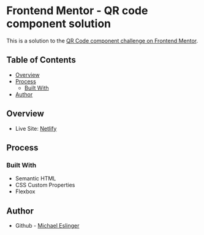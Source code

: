 # Frontend Mentor - QR code component solution

This is a solution to the [QR Code component challenge on Frontend Mentor](https://www.frontendmentor.io/challenges/qr-code-component-iux_sIO_H).

## Table of Contents

- [Overview](#overview)
- [Process](#process)
    - [Built With](#built-with)
- [Author](#author)

## Overview
- Live Site: [Netlify](https://storied-boba-qrcode.netlify.app/)

## Process

### Built With
- Semantic HTML
- CSS Custom Properties
- Flexbox
    
## Author
- Github - [Michael Eslinger](https://github.com/meslinger)